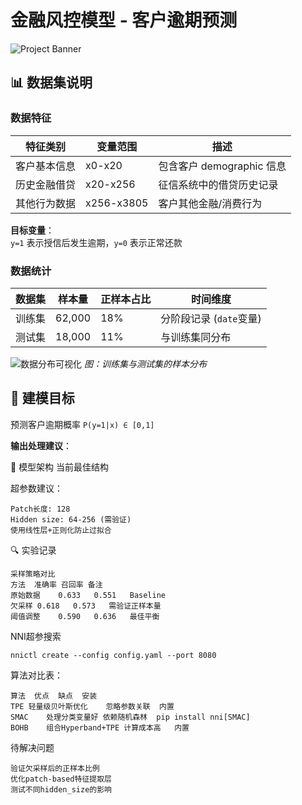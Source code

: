 # 金融风控模型 - 客户逾期预测

![Project Banner](png/image.png)

## 📊 数据集说明

### 数据特征
| 特征类别 | 变量范围 | 描述 |
|---------|---------|------|
| 客户基本信息 | x0-x20 | 包含客户 demographic 信息 |
| 历史金融借贷 | x20-x256 | 征信系统中的借贷历史记录 |
| 其他行为数据 | x256-x3805 | 客户其他金融/消费行为 |

**目标变量**：  
`y=1` 表示授信后发生逾期，`y=0` 表示正常还款

### 数据统计
| 数据集 | 样本量 | 正样本占比 | 时间维度 |
|-------|-------|----------|--------|
| 训练集 | 62,000 | 18% | 分阶段记录 (`date`变量) |
| 测试集 | 18,000 | 11% | 与训练集同分布 |

![数据分布可视化](png/image-1.png)
*图：训练集与测试集的样本分布*

## 🎯 建模目标
预测客户逾期概率 `P(y=1|x) ∈ [0,1]`

**输出处理建议**：


🧠 模型架构
当前最佳结构

超参数建议：

    Patch长度: 128
    Hidden size: 64-256 (需验证)
    使用线性层+正则化防止过拟合


🔍 实验记录

    采样策略对比
    方法	准确率	召回率	备注
    原始数据	0.633	0.551	Baseline
    欠采样	0.618	0.573	需验证正样本量
    阈值调整	0.590	0.636	最佳平衡


NNI超参搜索

    nnictl create --config config.yaml --port 8080

算法对比表：

    算法	优点	缺点	安装
    TPE	轻量级贝叶斯优化	忽略参数关联	内置
    SMAC	处理分类变量好	依赖随机森林	pip install nni[SMAC]
    BOHB	组合Hyperband+TPE	计算成本高	内置

待解决问题

    验证欠采样后的正样本比例
    优化patch-based特征提取层
    测试不同hidden_size的影响